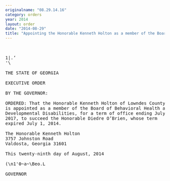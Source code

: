 ```yaml
---
originalname: "08.29.14.16"
category: orders
year: 2014
layout: order
date: "2014-08-29"
title: "Appointing the Honorable Kenneth Holton as a member of the Board of Behavioral Health and Developmental Disabilities"
---
```

<pre>
 

1|.‘
'\

THE STATE OF GEORGIA

EXECUTIVE ORDER

BY THE GOVERNOR:

ORDERED: That the Honorable Kenneth Holton of Lowndes County, Georgia,
is appointed as a member of the Board of Behavioral Health and
Developmental Disabilities, for a term of office ending July 1,
2017, to succeed the Honorable Diedre O’Brien, whose term
expired July 1, 2014.

The Honorable Kenneth Holton
3757 Johnston Road
Valdosta, Georgia 31601

This twenty-ninth day of August, 2014

(\n1'0~a~\Beo.L

GOVERNOR

</pre>
